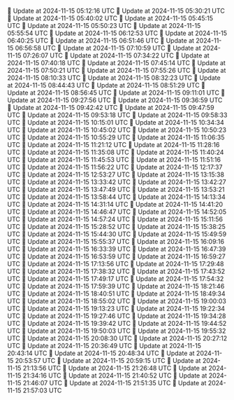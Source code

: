 🔄 Update at 2024-11-15 05:12:16 UTC
🔄 Update at 2024-11-15 05:30:21 UTC
🔄 Update at 2024-11-15 05:40:02 UTC
🔄 Update at 2024-11-15 05:45:15 UTC
🔄 Update at 2024-11-15 05:50:23 UTC
🔄 Update at 2024-11-15 05:55:54 UTC
🔄 Update at 2024-11-15 06:12:53 UTC
🔄 Update at 2024-11-15 06:40:25 UTC
🔄 Update at 2024-11-15 06:51:46 UTC
🔄 Update at 2024-11-15 06:56:58 UTC
🔄 Update at 2024-11-15 07:10:59 UTC
🔄 Update at 2024-11-15 07:26:07 UTC
🔄 Update at 2024-11-15 07:34:22 UTC
🔄 Update at 2024-11-15 07:40:18 UTC
🔄 Update at 2024-11-15 07:45:14 UTC
🔄 Update at 2024-11-15 07:50:21 UTC
🔄 Update at 2024-11-15 07:55:26 UTC
🔄 Update at 2024-11-15 08:10:33 UTC
🔄 Update at 2024-11-15 08:32:23 UTC
🔄 Update at 2024-11-15 08:44:43 UTC
🔄 Update at 2024-11-15 08:51:29 UTC
🔄 Update at 2024-11-15 08:56:45 UTC
🔄 Update at 2024-11-15 09:11:01 UTC
🔄 Update at 2024-11-15 09:27:56 UTC
🔄 Update at 2024-11-15 09:36:59 UTC
🔄 Update at 2024-11-15 09:42:42 UTC
🔄 Update at 2024-11-15 09:47:59 UTC
🔄 Update at 2024-11-15 09:53:18 UTC
🔄 Update at 2024-11-15 09:58:33 UTC
🔄 Update at 2024-11-15 10:15:01 UTC
🔄 Update at 2024-11-15 10:34:34 UTC
🔄 Update at 2024-11-15 10:45:02 UTC
🔄 Update at 2024-11-15 10:50:23 UTC
🔄 Update at 2024-11-15 10:55:29 UTC
🔄 Update at 2024-11-15 11:06:35 UTC
🔄 Update at 2024-11-15 11:21:12 UTC
🔄 Update at 2024-11-15 11:28:16 UTC
🔄 Update at 2024-11-15 11:35:08 UTC
🔄 Update at 2024-11-15 11:40:24 UTC
🔄 Update at 2024-11-15 11:45:53 UTC
🔄 Update at 2024-11-15 11:51:16 UTC
🔄 Update at 2024-11-15 11:56:22 UTC
🔄 Update at 2024-11-15 12:17:37 UTC
🔄 Update at 2024-11-15 12:53:27 UTC
🔄 Update at 2024-11-15 13:15:38 UTC
🔄 Update at 2024-11-15 13:33:42 UTC
🔄 Update at 2024-11-15 13:42:27 UTC
🔄 Update at 2024-11-15 13:47:49 UTC
🔄 Update at 2024-11-15 13:53:21 UTC
🔄 Update at 2024-11-15 13:58:44 UTC
🔄 Update at 2024-11-15 14:13:34 UTC
🔄 Update at 2024-11-15 14:31:14 UTC
🔄 Update at 2024-11-15 14:41:20 UTC
🔄 Update at 2024-11-15 14:46:47 UTC
🔄 Update at 2024-11-15 14:52:05 UTC
🔄 Update at 2024-11-15 14:57:24 UTC
🔄 Update at 2024-11-15 15:11:56 UTC
🔄 Update at 2024-11-15 15:28:52 UTC
🔄 Update at 2024-11-15 15:38:25 UTC
🔄 Update at 2024-11-15 15:44:30 UTC
🔄 Update at 2024-11-15 15:49:59 UTC
🔄 Update at 2024-11-15 15:55:37 UTC
🔄 Update at 2024-11-15 16:09:16 UTC
🔄 Update at 2024-11-15 16:33:39 UTC
🔄 Update at 2024-11-15 16:47:39 UTC
🔄 Update at 2024-11-15 16:53:59 UTC
🔄 Update at 2024-11-15 16:59:27 UTC
🔄 Update at 2024-11-15 17:13:56 UTC
🔄 Update at 2024-11-15 17:29:48 UTC
🔄 Update at 2024-11-15 17:38:32 UTC
🔄 Update at 2024-11-15 17:43:52 UTC
🔄 Update at 2024-11-15 17:49:17 UTC
🔄 Update at 2024-11-15 17:54:32 UTC
🔄 Update at 2024-11-15 17:59:39 UTC
🔄 Update at 2024-11-15 18:21:46 UTC
🔄 Update at 2024-11-15 18:40:51 UTC
🔄 Update at 2024-11-15 18:49:34 UTC
🔄 Update at 2024-11-15 18:55:02 UTC
🔄 Update at 2024-11-15 19:00:03 UTC
🔄 Update at 2024-11-15 19:13:23 UTC
🔄 Update at 2024-11-15 19:22:34 UTC
🔄 Update at 2024-11-15 19:27:46 UTC
🔄 Update at 2024-11-15 19:34:28 UTC
🔄 Update at 2024-11-15 19:39:42 UTC
🔄 Update at 2024-11-15 19:44:52 UTC
🔄 Update at 2024-11-15 19:50:03 UTC
🔄 Update at 2024-11-15 19:55:32 UTC
🔄 Update at 2024-11-15 20:08:30 UTC
🔄 Update at 2024-11-15 20:27:12 UTC
🔄 Update at 2024-11-15 20:36:49 UTC
🔄 Update at 2024-11-15 20:43:14 UTC
🔄 Update at 2024-11-15 20:48:34 UTC
🔄 Update at 2024-11-15 20:53:57 UTC
🔄 Update at 2024-11-15 20:59:15 UTC
🔄 Update at 2024-11-15 21:13:56 UTC
🔄 Update at 2024-11-15 21:26:48 UTC
🔄 Update at 2024-11-15 21:34:16 UTC
🔄 Update at 2024-11-15 21:40:52 UTC
🔄 Update at 2024-11-15 21:46:07 UTC
🔄 Update at 2024-11-15 21:51:35 UTC
🔄 Update at 2024-11-15 21:57:03 UTC
